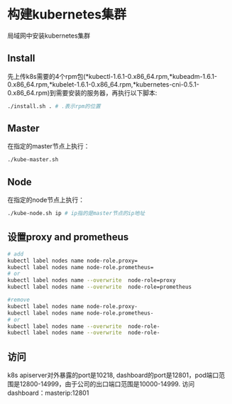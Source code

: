 # 构建kubernetes集群

局域网中安装kubernetes集群

## Install

先上传k8s需要的4个rpm包(*kubectl-1.6.1-0.x86_64.rpm,*kubeadm-1.6.1-0.x86_64.rpm,*kubelet-1.6.1-0.x86_64.rpm,*kubernetes-cni-0.5.1-0.x86_64.rpm)到需要安装的服务器，再执行以下脚本:

```bash
./install.sh . # .表示rpm的位置
```

## Master

在指定的master节点上执行：

```bash
./kube-master.sh
```

## Node

在指定的node节点上执行：

```bash
./kube-node.sh ip # ip指的是master节点的ip地址
```

## 设置proxy and prometheus

```bash
# add
kubectl label nodes name node-role.proxy=
kubectl label nodes name node-role.prometheus=
# or
kubectl label nodes name --overwrite  node-role=proxy
kubectl label nodes name --overwrite  node-role=prometheus

#remove
kubectl label nodes name node-role.proxy-
kubectl label nodes name node-role.prometheus-
# or
kubectl label nodes name --overwrite  node-role-
kubectl label nodes name --overwrite  node-role-
```

## 访问

k8s apiserver对外暴露的port是10218, dashboard的port是12801，pod端口范围是12800-14999，由于公司的出口端口范围是10000-14999.
访问dashboard：masterip:12801